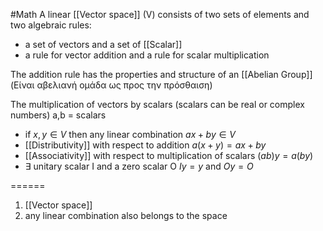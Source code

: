 #Math 
A linear [[Vector space]] (V) consists of two sets of elements and two algebraic rules: 
- a set of vectors  and a set of [[Scalar]] 
- a rule for vector addition and a rule for scalar multiplication

The addition rule has the properties and structure of an [[Abelian Group]]
(Είναι αβελιανή ομάδα ως προς την πρόσθαιση)

The multiplication of vectors by scalars (scalars can be real or complex numbers)
a,b = scalars
- if $x,y \in V$  then any linear combination $ax+by \in V$
- [[Distributivity]]  with respect to addition
$a(x+y)=ax+by$
- [[Associativity]] with respect to multiplication of scalars
$(ab)y=a(by)$
- $\exists$  unitary scalar I and a zero scalar O
$Iy=y$ and $Oy=O$

======
1. [[Vector space]]
2. any linear combination also belongs to the space